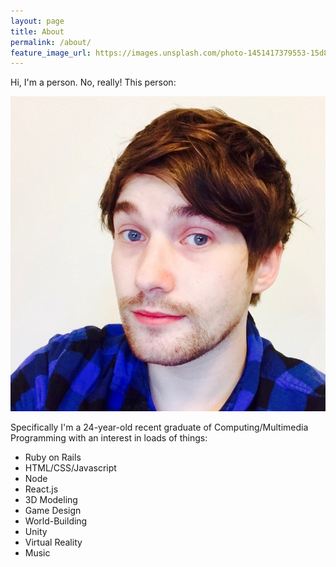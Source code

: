 ```yaml
---
layout: page
title: About
permalink: /about/
feature_image_url: https://images.unsplash.com/photo-1451417379553-15d8e8f49cde?crop=entropy&dpr=2&fit=crop&fm=jpg&h=925&ixjsv=2.1.0&ixlib=rb-0.3.5&q=50&w=1700
---
```


Hi, I'm a person. No, really! This person:

![This is an image](/assets/face.jpg)

Specifically I'm a 24-year-old recent graduate of Computing/Multimedia Programming with an interest in loads of things:

- Ruby on Rails
- HTML/CSS/Javascript
- Node
- React.js
- 3D Modeling
- Game Design
- World-Building
- Unity
- Virtual Reality
- Music
